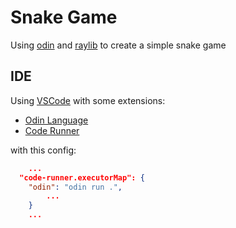 # Snake Game

Using [odin](https://odin-lang.org/) and [raylib](https://www.raylib.com/index.html) to create a simple snake game

## IDE

Using [VSCode](https://code.visualstudio.com/) with some extensions:

- [Odin Language](https://marketplace.visualstudio.com/items?itemName=DanielGavin.ols)
- [Code Runner](https://marketplace.visualstudio.com/items?itemName=formulahendry.code-runner)

with this config:

```json
	...
  "code-runner.executorMap": {
    "odin": "odin run .",
		...
	}
	...
```